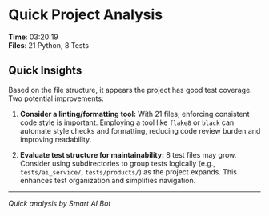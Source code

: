 # Quick Project Analysis

**Time**: 03:20:19  
**Files**: 21 Python, 8 Tests

## Quick Insights

Based on the file structure, it appears the project has good test coverage. Two potential improvements:

1. **Consider a linting/formatting tool:** With 21 files, enforcing consistent code style is important. Employing a tool like `flake8` or `black` can automate style checks and formatting, reducing code review burden and improving readability.

2. **Evaluate test structure for maintainability:** 8 test files may grow. Consider using subdirectories to group tests logically (e.g., `tests/ai_service/`, `tests/products/`) as the project expands. This enhances test organization and simplifies navigation.


---
*Quick analysis by Smart AI Bot*
